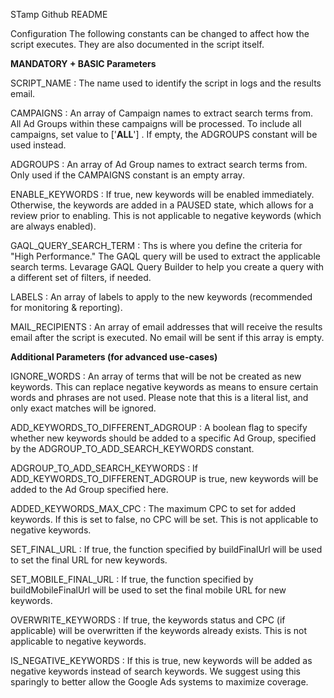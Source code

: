 STamp Github README

Configuration
The following constants can be changed to affect how the script executes. They are also documented in the script itself.

**MANDATORY + BASIC Parameters**

SCRIPT_NAME : The name used to identify the script in logs and the results email.

CAMPAIGNS : An array of Campaign names to extract search terms from. All Ad Groups within these campaigns will be processed. To include all campaigns, set value to ['__ALL__'] . If empty, the ADGROUPS constant will be used instead.

ADGROUPS : An array of Ad Group names to extract search terms from. Only used if the CAMPAIGNS constant is an empty array.

ENABLE_KEYWORDS : If true, new keywords will be enabled immediately. Otherwise, the keywords are added in a PAUSED state, which allows for a review prior to enabling.
This is not applicable to negative keywords (which are always enabled).

GAQL_QUERY_SEARCH_TERM : Ths is where you define the criteria for "High Performance." The GAQL query will be used to extract the applicable search terms. Levarage GAQL Query Builder to help you create a query with a different set of filters, if needed.

LABELS : An array of labels to apply to the new keywords (recommended for monitoring & reporting).

MAIL_RECIPIENTS : An array of email addresses that will receive the results email after the script is executed. No email will be sent if this array is empty.


**Additional Parameters (for advanced use-cases)**

IGNORE_WORDS : An array of terms that will be not be created as new keywords. This can replace negative keywords as means to ensure certain words and phrases are not used. Please note that this is a literal list, and only exact matches will be ignored.

ADD_KEYWORDS_TO_DIFFERENT_ADGROUP : A boolean flag to specify whether new keywords should be added to a specific Ad Group, specified by the ADGROUP_TO_ADD_SEARCH_KEYWORDS constant.

ADGROUP_TO_ADD_SEARCH_KEYWORDS : If ADD_KEYWORDS_TO_DIFFERENT_ADGROUP is true, new keywords will be added to the Ad Group specified here.

ADDED_KEYWORDS_MAX_CPC : The maximum CPC to set for added keywords. If this is set to false, no CPC will be set. This is not applicable to negative keywords.

SET_FINAL_URL : If true, the function specified by buildFinalUrl will be used to set the final URL for new keywords.

SET_MOBILE_FINAL_URL : If true, the function specified by buildMobileFinalUrl will be used to set the final mobile URL for new keywords.

OVERWRITE_KEYWORDS : If true, the keywords status and CPC (if applicable) will be overwritten if the keywords already exists. This is not applicable to negative keywords.

IS_NEGATIVE_KEYWORDS : If this is true, new keywords will be added as negative keywords instead of search keywords. We suggest using this sparingly to better allow the Google Ads systems to maximize coverage.

